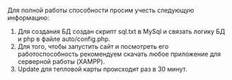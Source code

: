 Для полной работы способности просим учесть следующую информацию:
1) Для создания БД создан скрипт sql.txt в MySql и связать логику БД и php в файле auto/config.php.
2) Для того, чтобы запустить сайт и посмотреть его работоспособность рекомендуем скачать любое приложение для серверной работы (XAMPP).
3) Update для тепловой карты происходит раз в 30 минут.
